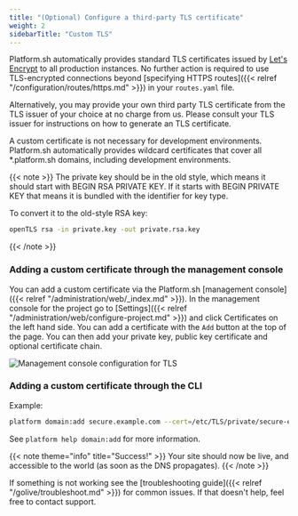 ```yaml
---
title: "(Optional) Configure a third-party TLS certificate"
weight: 2
sidebarTitle: "Custom TLS"
---
```


Platform.sh automatically provides standard TLS certificates issued by [Let's Encrypt](https://letsencrypt.org/) to all production instances. No further action is required to use TLS-encrypted connections beyond [specifying HTTPS routes]({{< relref "/configuration/routes/https.md" >}}) in your `routes.yaml` file.

Alternatively, you may provide your own third party TLS certificate from the TLS issuer of your choice at no charge from us.  Please consult your TLS issuer for instructions on how to generate an TLS certificate.

A custom certificate is not necessary for development environments.  Platform.sh automatically provides wildcard certificates that cover all \*.platform.sh domains, including development environments.

{{< note >}}
The private key should be in the old style, which means it should start with BEGIN RSA PRIVATE KEY. If it starts with BEGIN PRIVATE KEY that means it is bundled with the identifier for key type.

To convert it to the old-style RSA key:

```bash
openTLS rsa -in private.key -out private.rsa.key
```

{{< /note >}}


### Adding a custom certificate through the management console

You can add a custom certificate via the Platform.sh [management console]({{< relref "/administration/web/_index.md" >}}). In the management console for the project go to [Settings]({{< relref "/administration/web/configure-project.md" >}}) and click Certificates on the left hand side. You can add a certificate with the `Add` button at the top of the page. You can then add your private key, public key certificate and optional certificate chain.

![Management console configuration for TLS](/images/management-console/settings-certificates.png)


### Adding a custom certificate through the CLI

Example:
```bash
platform domain:add secure.example.com --cert=/etc/TLS/private/secure-example-com.crt --key=/etc/TLS/private/secure-example-com.key
```

See `platform help domain:add` for more information.

{{< note theme="info" title="Success!" >}}
Your site should now be live, and accessible to the world (as soon as the DNS propagates).
{{< /note >}}

If something is not working see the [troubleshooting guide]({{< relref "/golive/troubleshoot.md" >}}) for common issues. If that doesn't help, feel free to contact support.
